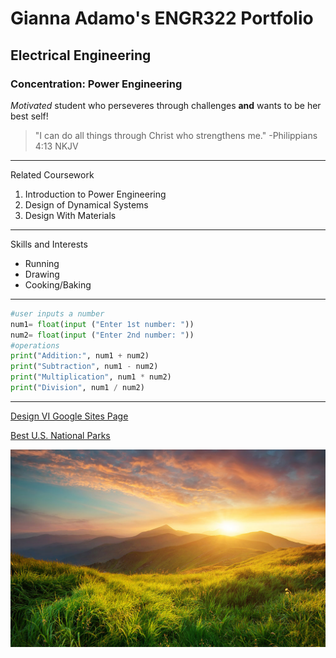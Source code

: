 # Gianna Adamo's ENGR322 Portfolio
## Electrical Engineering
### Concentration: Power Engineering

*Motivated* student who perseveres through challenges **and** wants to be her best self!

> "I can do all things through Christ who strengthens me." -Philippians 4:13 NKJV
---
Related Coursework
1. Introduction to Power Engineering
2. Design of Dynamical Systems
3. Design With Materials
---
Skills and Interests
- Running
- Drawing
- Cooking/Baking
---
```python
#user inputs a number
num1= float(input ("Enter 1st number: "))
num2= float(input ("Enter 2nd number: "))
#operations
print("Addition:", num1 + num2)
print("Subtraction", num1 - num2)
print("Multiplication", num1 * num2)
print("Division", num1 / num2)
```
---
[Design VI Google Sites Page](https://sites.google.com/d/1gKph5oTHx2SAKXQqhECUpc4LjFwzs4wF/p/1WQJG3L9pJgaptfx8nHlmHoqLXnRVhNpX/edit?pli=1)

[Best U.S. National Parks](https://travel.usnews.com/rankings/best-national-parks-in-the-usa/)

![GitHub Logo](https://github.com/ggbeanz/CPE322/blob/main/Nature%20Stock%20Photo.jpg)
